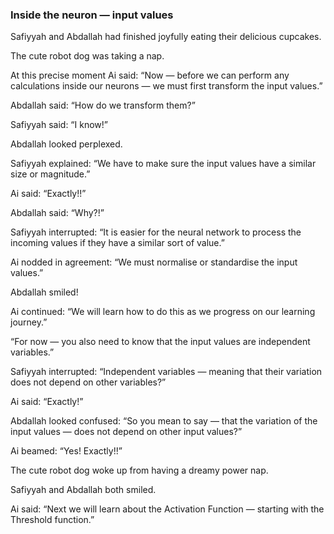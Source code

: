 ### Inside the neuron — input values

Safiyyah and Abdallah had finished joyfully eating their delicious cupcakes.

The cute robot dog was taking a nap.

At this precise moment Ai said: “Now — before we can perform any calculations inside our neurons — we must first transform the input values.”

Abdallah said: “How do we transform them?”

Safiyyah said: “I know!”

Abdallah looked perplexed.

Safiyyah explained: “We have to make sure the input values have a similar size or magnitude.”

Ai said: “Exactly!!”

Abdallah said: “Why?!”

Safiyyah interrupted: “It is easier for the neural network to process the incoming values if they have a similar sort of value.”

Ai nodded in agreement: “We must normalise or standardise the input values.”

Abdallah smiled!

Ai continued: “We will learn how to do this as we progress on our learning journey.”

“For now — you also need to know that the input values are independent variables.”

Safiyyah interrupted: “Independent variables — meaning that their variation does not depend on other variables?”

Ai said: “Exactly!”

Abdallah looked confused: “So you mean to say — that the variation of the input values — does not depend on other input values?”

Ai beamed: “Yes! Exactly!!”

The cute robot dog woke up from having a dreamy power nap.

Safiyyah and Abdallah both smiled.

Ai said: “Next we will learn about the Activation Function — starting with the Threshold function.”
